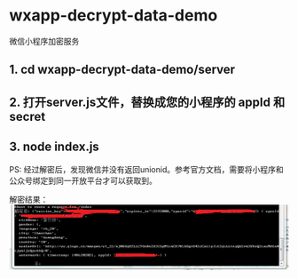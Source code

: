 # wxapp-decrypt-data-demo
微信小程序加密服务

## 1. cd wxapp-decrypt-data-demo/server

## 2. 打开server.js文件，替换成您的小程序的 appId 和 secret

## 3. node index.js

PS: 经过解密后，发现微信并没有返回unionid。参考官方文档，需要将小程序和公众号绑定到同一开放平台才可以获取到。

解密结果：
![image](http://github.com/tgzzl/wxapp-decrypt-data-demo/raw/master/RTX截图未命名.png)
